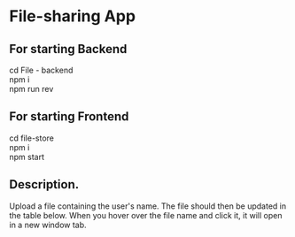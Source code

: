 # File-sharing App

## For starting Backend
cd File - backend <br />
npm i <br />
npm run rev <br />

## For starting Frontend
cd file-store <br />
npm i <br />
npm start <br />

## Description.
Upload a file containing the user's name. The file should then be updated in the table below. When you hover over the file name and click it, it will open in a new window tab.
